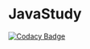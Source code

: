 # JavaStudy
[![Codacy Badge](https://api.codacy.com/project/badge/Grade/d011d79c71f9474ab00892d0d3a182cd)](https://www.codacy.com/app/Sndolgov/JavaStudy?utm_source=github.com&utm_medium=referral&utm_content=Sndolgov/JavaStudy&utm_campaign=badger)